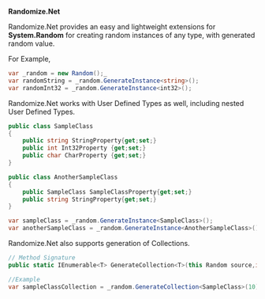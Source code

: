 **Randomize.Net**

Randomize.Net provides an easy and lightweight extensions for **System.Random** for creating random instances of any type, with generated random value. 

For Example,

```csharp
var _random = new Random();_
var randomString = _random.GenerateInstance<string>(); 
var randomInt32 = _random.GenerateInstance<int32>();
```

Randomize.Net works with User Defined Types as well, including nested User Defined Types.

```csharp
public class SampleClass
{
    public string StringProperty{get;set;}
    public int Int32Property {get;set;}
    public char CharProperty {get;set;}
}

public class AnotherSampleClass
{
    public SampleClass SampleClassProperty{get;set;}
    public string StringProperty{get;set;}
}

var sampleClass = _random.GenerateInstance<SampleClass>();
var anotherSampleClass = _random.GenerateInstance<AnotherSampleClass>();
```

Randomize.Net also supports generation of Collections.

```csharp
// Method Signature
public static IEnumerable<T> GenerateCollection<T>(this Random source,int count = 1)

//Example
var sampleClassCollection = _random.GenerateCollection<SampleClass>(10);
```



